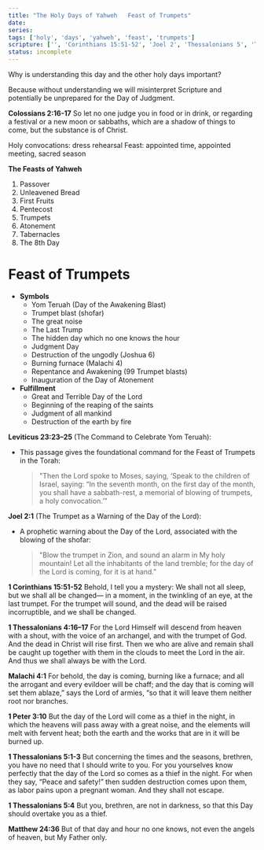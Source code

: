 ```yaml
---
title: "The Holy Days of Yahweh   Feast of Trumpets"
date: 
series: 
tags: ['holy', 'days', 'yahweh', 'feast', 'trumpets']
scripture: ['', 'Corinthians 15:51-52', 'Joel 2', 'Thessalonians 5', 'The 8', 'Fruits\n4', 'Leviticus 23', 'Colossians 2', 'Peter 3', 'Tabernacles\n8', 'Thessalonians 4', 'Bread\n3', 'Matthew 24', 'Corinthians 15', 'Passover\n2', 'Malachi 4', 'Pentecost\n5', 'Trumpets\n6', 'Thessalonians 5:1-3', 'Colossians 2:16-17', 'Joshua 6', 'Atonement\n7', '1']
status: incomplete
---
```


Why is understanding this day and the other holy days important?

Because without understanding we will misinterpret Scripture and potentially be unprepared for the Day of Judgment.

**Colossians 2:16-17**
So let no one judge you in food or in drink, or regarding a festival or a new moon or sabbaths, which are a shadow of things to come, but the substance is of Christ.

Holy convocations: dress rehearsal
Feast: appointed time, appointed meeting, sacred season

**The Feasts of Yahweh**
1. Passover
2. Unleavened Bread
3. First Fruits
4. Pentecost
5. Trumpets
6. Atonement
7. Tabernacles
8. The 8th Day

# Feast of Trumpets

- **Symbols**
    - Yom Teruah (Day of the Awakening Blast)
    -  Trumpet blast (shofar)
    - The great noise
    - The Last Trump
    - The hidden day which no one knows the hour
    - Judgment Day
    - Destruction of the ungodly (Joshua 6)
    - Burning furnace (Malachi 4)
    - Repentance and Awakening (99 Trumpet blasts)
    - Inauguration of the Day of Atonement
- **Fulfillment**
    - Great and Terrible Day of the Lord
    - Beginning of the reaping of the saints
    - Judgment of all mankind
    - Destruction of the earth by fire

**Leviticus 23:23–25** (The Command to Celebrate Yom Teruah):

- This passage gives the foundational command for the Feast of Trumpets in the Torah:
    
    > "Then the Lord spoke to Moses, saying, ‘Speak to the children of Israel, saying: “In the seventh month, on the first day of the month, you shall have a sabbath-rest, a memorial of blowing of trumpets, a holy convocation.’”

**Joel 2:1** (The Trumpet as a Warning of the Day of the Lord):

- A prophetic warning about the Day of the Lord, associated with the blowing of the shofar:
    
    > "Blow the trumpet in Zion, and sound an alarm in My holy mountain! Let all the inhabitants of the land tremble; for the day of the Lord is coming, for it is at hand."


**1 Corinthians 15:51-52**
Behold, I tell you a mystery: We shall not all sleep, but we shall all be changed— in a moment, in the twinkling of an eye, at the last trumpet. For the trumpet will sound, and the dead will be raised incorruptible, and we shall be changed.

**1 Thessalonians 4:16–17**
For the Lord Himself will descend from heaven with a shout, with the voice of an archangel, and with the trumpet of God. And the dead in Christ will rise first. Then we who are alive and remain shall be caught up together with them in the clouds to meet the Lord in the air. And thus we shall always be with the Lord.

**Malachi 4:1**
For behold, the day is coming, burning like a furnace; and all the arrogant and every evildoer will be chaff; and the day that is coming will set them ablaze,” says the Lord of armies, “so that it will leave them neither root nor branches.

**1 Peter 3:10**
But the day of the Lord will come as a thief in the night, in which the heavens will pass away with a great noise, and the elements will melt with fervent heat; both the earth and the works that are in it will be burned up. 

**1 Thessalonians 5:1-3**
But concerning the times and the seasons, brethren, you have no need that I should write to you. For you yourselves know perfectly that the day of the Lord so comes as a thief in the night. For when they say, “Peace and safety!” then sudden destruction comes upon them, as labor pains upon a pregnant woman. And they shall not escape.

**1 Thessalonians 5:4**
But you, brethren, are not in darkness, so that this Day should overtake you as a thief.

**Matthew 24:36**
But of that day and hour no one knows, not even the angels of heaven, but My Father only.

